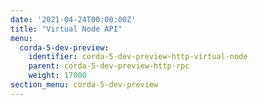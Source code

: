 ```yaml
---
date: '2021-04-24T00:00:00Z'
title: "Virtual Node API"
menu:
  corda-5-dev-preview:
    identifier: corda-5-dev-preview-http-virtual-node
    parent: corda-5-dev-preview-http-rpc
    weight: 17000
section_menu: corda-5-dev-preview
---
```

